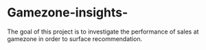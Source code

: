 # Gamezone-insights-
The goal of this project is to investigate the performance of sales at gamezone in order to surface recommendation.

